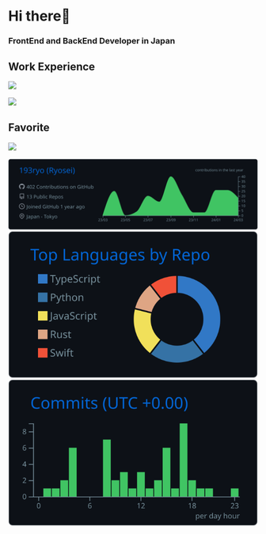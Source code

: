 # Hi there👋
### FrontEnd and BackEnd Developer in Japan

## Work Experience

<img src="https://skillicons.dev/icons?i=html,css,javascript,typescript,jquery,react,vue,nuxt,java,kotlin,spring" /> <br>

<img src="https://skillicons.dev/icons?i=php,python,fastapi,nodejs,aws,docker,linux,mysql,figma,vscode,github" /> <br>

## Favorite

<img src="https://skillicons.dev/icons?i=typescript,react,python,aws" />

<br>

[![](https://raw.githubusercontent.com/193ryo/193ryo/main/profile-summary-card-output/github_dark/0-profile-details.svg)](https://github.com/vn7n24fzkq/github-profile-summary-cards)
[![](https://raw.githubusercontent.com/193ryo/193ryo/main/profile-summary-card-output/github_dark/1-repos-per-language.svg)](https://github.com/vn7n24fzkq/github-profile-summary-cards) [![](https://raw.githubusercontent.com/193ryo/193ryo/main/profile-summary-card-output/github_dark/4-productive-time.svg)](https://github.com/vn7n24fzkq/github-profile-summary-cards)
